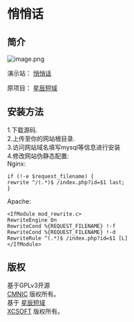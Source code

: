 # 悄悄话
## 简介
![image.png](https://i.loli.net/2020/05/24/msMT7ztKZOdJn85.png)

演示站： [悄悄话](https://url.v-gov.net)

原项目： [星辰短域](https://github.com/soxft/UrlShorting)
## 安装方法
1.下载源码.<br/>
2.上传至你的网站根目录.<br/>
3.访问网站域名填写mysql等信息进行安装<br/>
4.修改网站伪静态配置:<br/>
Nginx:  
```
if (!-e $request_filename) {
rewrite ^/(.*)$ /index.php?id=$1 last;
}
```
Apache:
```
<IfModule mod_rewrite.c>
RewriteEngine On
RewriteCond %{REQUEST_FILENAME} !-f
RewriteCond %{REQUEST_FILENAME} !-d
RewriteRule ^(.*)$ /index.php?id=$1 [L]
</IfModule>
```

## 版权

基于GPLv3开源<br/>
[CMNIC](https://github.com/cmnic) 版权所有。<br/>
基于 [星辰短域](https://github.com/soxft/UrlShorting)<br />
[XCSOFT](https://xsot.cn/) 版权所有。

